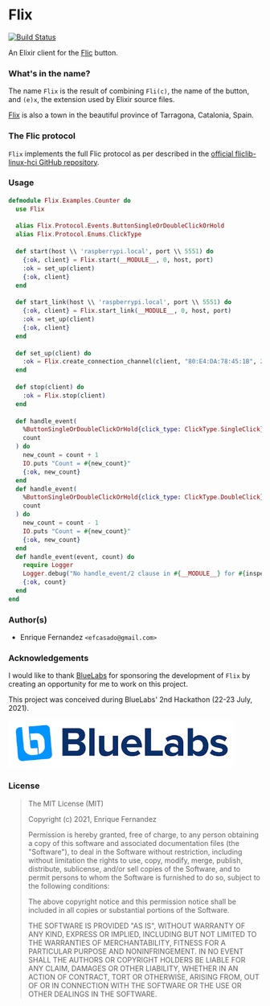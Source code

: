 # Flix

[![Build Status](https://efcasado.semaphoreci.com/badges/flix/branches/master.svg?style=shields)](https://efcasado.semaphoreci.com/projects/flix)

An Elixir client for the [Flic](https://flic.io/) button.

### What's in the name?

The name `Flix` is the result of combining `Fli(c)`, the name of the button, and
`(e)x`, the extension used by Elixir source files.

[Flix](https://en.wikipedia.org/wiki/Flix) is also a town in the beautiful
province of Tarragona, Catalonia, Spain.


### The Flic protocol

`Flix` implements the full Flic protocol as per described in the
[official fliclib-linux-hci GitHub repository](https://github.com/50ButtonsEach/fliclib-linux-hci/blob/master/ProtocolDocumentation.md).


### Usage

```elixir
defmodule Flix.Examples.Counter do
  use Flix

  alias Flix.Protocol.Events.ButtonSingleOrDoubleClickOrHold
  alias Flix.Protocol.Enums.ClickType

  def start(host \\ 'raspberrypi.local', port \\ 5551) do
    {:ok, client} = Flix.start(__MODULE__, 0, host, port)
    :ok = set_up(client)
    {:ok, client}
  end

  def start_link(host \\ 'raspberrypi.local', port \\ 5551) do
    {:ok, client} = Flix.start_link(__MODULE__, 0, host, port)
    :ok = set_up(client)
    {:ok, client}
  end

  def set_up(client) do
    :ok = Flix.create_connection_channel(client, "80:E4:DA:78:45:1B", 2)
  end

  def stop(client) do
    :ok = Flix.stop(client)
  end

  def handle_event(
    %ButtonSingleOrDoubleClickOrHold{click_type: ClickType.SingleClick},
    count
  ) do
    new_count = count + 1
    IO.puts "Count = #{new_count}"
    {:ok, new_count}
  end
  def handle_event(
    %ButtonSingleOrDoubleClickOrHold{click_type: ClickType.DoubleClick},
    count
  ) do
    new_count = count - 1
    IO.puts "Count = #{new_count}"
    {:ok, new_count}
  end
  def handle_event(event, count) do
    require Logger
    Logger.debug("No handle_event/2 clause in #{__MODULE__} for #{inspect(event)}")
    {:ok, count}
  end
end
```


### Author(s)

- Enrique Fernandez `<efcasado@gmail.com>`


### Acknowledgements

I would like to thank [BlueLabs](https://www.bluelabs.eu/) for sponsoring the
development of `Flix` by creating an opportunity for me to work on this project.

This project was conceived during BlueLabs' 2nd Hackathon (22-23 July, 2021).

[![BlueLabs](images/bluelabs-logo.png?raw=true "BlueLabs")](https://www.bluelabs.eu/)


### License

> The MIT License (MIT)
>
> Copyright (c) 2021, Enrique Fernandez
>
> Permission is hereby granted, free of charge, to any person obtaining a copy
> of this software and associated documentation files (the "Software"), to deal
> in the Software without restriction, including without limitation the rights
> to use, copy, modify, merge, publish, distribute, sublicense, and/or sell
> copies of the Software, and to permit persons to whom the Software is
> furnished to do so, subject to the following conditions:
>
> The above copyright notice and this permission notice shall be included in
> all copies or substantial portions of the Software.
>
> THE SOFTWARE IS PROVIDED "AS IS", WITHOUT WARRANTY OF ANY KIND, EXPRESS OR
> IMPLIED, INCLUDING BUT NOT LIMITED TO THE WARRANTIES OF MERCHANTABILITY,
> FITNESS FOR A PARTICULAR PURPOSE AND NONINFRINGEMENT. IN NO EVENT SHALL THE
> AUTHORS OR COPYRIGHT HOLDERS BE LIABLE FOR ANY CLAIM, DAMAGES OR OTHER
> LIABILITY, WHETHER IN AN ACTION OF CONTRACT, TORT OR OTHERWISE, ARISING FROM,
> OUT OF OR IN CONNECTION WITH THE SOFTWARE OR THE USE OR OTHER DEALINGS IN
> THE SOFTWARE.